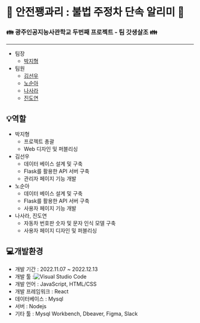 # :bell: 안전꽹과리 : 불법 주정차 단속 알리미 :bell:

### :family: 광주인공지능사관학교 두번째 프로젝트 -  팀 갓생살조 :family:

---------------------------------------------------

  * 팀장
    * [박지형](https://github.com/projectjh)
  * 팀원
    * [김선우](https://github.com/ksw3108)
    * [노순아](https://github.com/SoonAh-Noh)
    * [나사라](https://github.com/sarararararara)
    * [진도연](https://github.com/DO-YEONY)

  
💡역할
---------------------------------------------------
  * 박지형
    * 프로젝트 총괄
    * Web 디자인 및 퍼블리싱
  * 김선우
    * 데이터 베이스 설계 및 구축
    * Flask를 활용한 API 서버 구축
    * 관리자 페이지 기능 개발
  * 노순아
    * 데이터 베이스 설계 및 구축   
    * Flask를 활용한 API 서버 구축
    * 사용자 페이지 기능 개발
  * 나사라, 진도연
    * 자동차 번호판 숫자 및 문자 인식 모델 구축
    * 사용자 페이지 디자인 및 퍼블리싱

💻개발환경
-------------------------------------------
* 개발 기간 : 2022.11.07 ~ 2022.12.13
* 개발 툴 :![Visual Studio Code](https://img.shields.io/badge/Visual%20Studio%20Code-0078d7.svg?style=for-the-badge&logo=visual-studio-code&logoColor=white)
* 개발 언어 : JavaScript, HTML/CSS
* 개발 프레임워크 : React
* 데이터베이스 : Mysql
* 서버 : Nodejs
* 기타 툴 : Mysql Workbench, Dbeaver, Figma, Slack
